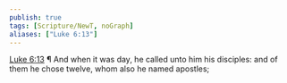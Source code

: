 ```yaml
---
publish: true
tags: [Scripture/NewT, noGraph]
aliases: ["Luke 6:13"]
---
```

[Luke 6:13](https://churchofjesuschrist.org/study/scriptures/nt/luke/6?lang=eng&id=p13#p13) ¶ And when it was day, he called unto him his disciples: and of them he chose twelve, whom also he named apostles;
